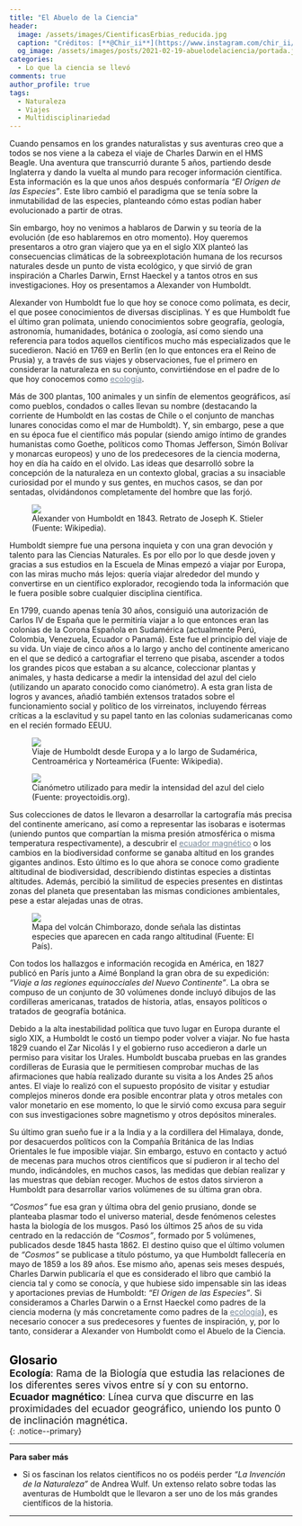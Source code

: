 ```yaml
---
title: "El Abuelo de la Ciencia"
header:
  image: /assets/images/CientificasErbias_reducida.jpg
  caption: "Créditos: [**@Chir_ii**](https://www.instagram.com/chir_ii/?hl=en)"
  og_image: /assets/images/posts/2021-02-19-abuelodelaciencia/portada.jpg
categories:
  - Lo que la ciencia se llevó
comments: true
author_profile: true
tags:
  - Naturaleza
  - Viajes
  - Multidisciplinariedad
---
```



Cuando pensamos en los grandes naturalistas y sus aventuras creo que a todos se nos viene a la cabeza el viaje de Charles Darwin en el HMS Beagle. Una aventura que transcurrió durante 5 años, partiendo desde Inglaterra y dando la vuelta al mundo para recoger información científica. Esta información es la que unos años después conformaría *“El Origen de las Especies”*. Este libro cambió el paradigma que se tenía sobre la inmutabilidad de las especies, planteando cómo estas podían haber evolucionado a partir de otras.

Sin embargo, hoy no venimos a hablaros de Darwin y su teoría de la evolución (de eso hablaremos en otro momento). Hoy queremos presentaros a otro gran viajero que ya en el siglo XIX planteó las consecuencias climáticas de la sobreexplotación humana de los recursos naturales desde un punto de vista ecológico, y que sirvió de gran inspiración a Charles Darwin, Ernst Haeckel y a tantos otros en sus investigaciones. Hoy os presentamos a Alexander von Humboldt.

Alexander von Humboldt fue lo que hoy se conoce como polímata, es decir, el que posee conocimientos de diversas disciplinas. Y es que Humboldt fue el último gran polímata, uniendo conocimientos sobre geografía, geología, astronomía, humanidades, botánica o zoología, así como siendo una referencia para todos aquellos científicos mucho más especializados que le sucedieron. Nació en 1769 en Berlín (en lo que entonces era el Reino de Prusia) y, a través de sus viajes y observaciones, fue el primero en considerar la naturaleza en su conjunto, convirtiéndose en el padre de lo que hoy conocemos como <a style="color:lightslategray" href="https://danielgarrido17.github.io/blog/lo%20que%20la%20ciencia%20se%20llev%C3%B3/abuelodelaciencia/index.html#target">ecología</a>.

Más de 300 plantas, 100 animales y un sinfín de elementos geográficos, así como pueblos, condados o calles llevan su nombre (destacando la corriente de Humboldt en las costas de Chile o el conjunto de manchas lunares conocidas como el mar de Humboldt). Y, sin embargo, pese a que en su época fue el científico más popular (siendo amigo íntimo de grandes humanistas como Goethe, políticos como Thomas Jefferson, Simón Bolívar y monarcas europeos) y uno de los predecesores de la ciencia moderna, hoy en día ha caído en el olvido. Las ideas que desarrolló sobre la concepción de la naturaleza en un contexto global, gracias a su insaciable curiosidad por el mundo y sus gentes, en muchos casos, se dan por sentadas, olvidándonos completamente del hombre que las forjó.

<figure>
	<img src="{{ site.url }}{{ site.baseurl }}/assets/images/posts/2021-02-19-abuelodelaciencia/humboldt.jpg"/>
	<figcaption>  Alexander von Humboldt en 1843. Retrato de Joseph K. Stieler (Fuente: Wikipedia).
</figcaption>
</figure>

Humboldt siempre fue una persona inquieta y con una gran devoción y talento para las Ciencias Naturales. Es por ello por lo que desde joven y gracias a sus estudios en la Escuela de Minas empezó a viajar por Europa, con las miras mucho más lejos: quería viajar alrededor del mundo y convertirse en un científico explorador, recogiendo toda la información que le fuera posible sobre cualquier disciplina científica.

En 1799, cuando apenas tenía 30 años, consiguió una autorización de Carlos IV de España que le permitiría viajar a lo que entonces eran las colonias de la Corona Española en Sudamérica (actualmente Perú, Colombia, Venezuela, Ecuador o Panamá). Este fue el principio del viaje de su vida. Un viaje de cinco años a lo largo y ancho del continente americano en el que se dedicó a cartografiar el terreno que pisaba, ascender a todos los grandes picos que estaban a su alcance, coleccionar plantas y animales, y hasta dedicarse a medir la intensidad del azul del cielo (utilizando un aparato conocido como cianómetro). A esta gran lista de logros y avances, añadió también extensos tratados sobre el funcionamiento social y político de los virreinatos, incluyendo férreas críticas a la esclavitud y su papel tanto en las colonias sudamericanas como en el recién formado EEUU.

<figure>
	<img src="{{ site.url }}{{ site.baseurl }}/assets/images/posts/2021-02-19-abuelodelaciencia/expedicion.png"/>
	<figcaption>  Viaje de Humboldt desde Europa y a lo largo de Sudamérica, Centroamérica y Norteamérica (Fuente: Wikipedia).
</figcaption>
</figure>

<figure>
	<img src="{{ site.url }}{{ site.baseurl }}/assets/images/posts/2021-02-19-abuelodelaciencia/cianometro.jpg"/>
	<figcaption>  Cianómetro utilizado para medir la intensidad del azul del cielo (Fuente: proyectoidis.org).
</figcaption>
</figure>

Sus colecciones de datos le llevaron a desarrollar la cartografía más precisa del continente americano, así como a representar las isobaras e isotermas (uniendo puntos que compartían la misma presión atmosférica o misma temperatura respectivamente), a descubrir el <a style="color:lightslategray" href="https://danielgarrido17.github.io/blog/lo%20que%20la%20ciencia%20se%20llev%C3%B3/abuelodelaciencia/index.html#target">ecuador magnético</a> o los cambios en la biodiversidad conforme se ganaba altitud en los grandes gigantes andinos. Esto último es lo que ahora se conoce como gradiente altitudinal de biodiversidad, describiendo distintas especies a distintas altitudes. Además, percibió la similitud de especies presentes en distintas zonas del planeta que presentaban las mismas condiciones ambientales, pese a estar alejadas unas de otras.

<figure>
	<img src="{{ site.url }}{{ site.baseurl }}/assets/images/posts/2021-02-19-abuelodelaciencia/naturgemalde.jpg"/>
	<figcaption>  Mapa del volcán Chimborazo, donde señala las distintas especies que aparecen en cada rango altitudinal (Fuente: El País).
</figcaption>
</figure>

Con todos los hallazgos e información recogida en América, en 1827 publicó en París junto a Aimé Bonpland la gran obra de su expedición: *“Viaje a las regiones equinocciales del Nuevo Continente”*. La obra se compuso de un conjunto de 30 volúmenes donde incluyó dibujos de las cordilleras americanas, tratados de historia, atlas, ensayos políticos o tratados de geografía botánica.


Debido a la alta inestabilidad política que tuvo lugar en Europa durante el siglo XIX, a Humboldt le costó un tiempo poder volver a viajar. No fue hasta 1829 cuando el Zar Nicolás I y el gobierno ruso accedieron a darle un permiso para visitar los Urales. Humboldt buscaba pruebas en las grandes cordilleras de Eurasia que le permitiesen comprobar muchas de las afirmaciones que había realizado durante su visita a los Andes 25 años antes. El viaje lo realizó con el supuesto propósito de visitar y estudiar complejos mineros donde era posible encontrar plata y otros metales con valor monetario en ese momento, lo que le sirvió como excusa para seguir con sus investigaciones sobre magnetismo y otros depósitos minerales.

Su último gran sueño fue ir a la India y a la cordillera del Himalaya, donde, por desacuerdos políticos con la Compañía Británica de las Indias Orientales le fue imposible viajar. Sin embargo, estuvo en contacto y actuó de mecenas para muchos otros científicos que sí pudieron ir al techo del mundo, indicándoles, en muchos casos, las medidas que debían realizar y las muestras que debían recoger. Muchos de estos datos sirvieron a Humboldt para desarrollar varios volúmenes de su última gran obra.


*“Cosmos”* fue esa gran y última obra del genio prusiano, donde se planteaba plasmar todo el universo material, desde fenómenos celestes hasta la biología de los musgos. Pasó los últimos 25 años de su vida centrado en la redacción de *“Cosmos”*, formado por 5 volúmenes, publicados desde 1845 hasta 1862.
El destino quiso que el último volumen de *“Cosmos”* se publicase a título póstumo, ya que Humboldt fallecería en mayo de 1859 a los 89 años. Ese mismo año, apenas seis meses después, Charles Darwin publicaría el que es considerado el libro que cambió la ciencia tal y como se conocía, y que hubiese sido impensable sin las ideas y aportaciones previas de Humboldt: *“El Origen de las Especies”*. Si consideramos a Charles Darwin o a Ernst Haeckel como padres de la ciencia moderna (y más concretamente como padres de la <a style="color:lightslategray" href="https://danielgarrido17.github.io/blog/lo%20que%20la%20ciencia%20se%20llev%C3%B3/abuelodelaciencia/index.html#target">ecología</a>), es necesario conocer a sus predecesores y fuentes de inspiración, y, por lo tanto, considerar a Alexander von Humboldt como el Abuelo de la Ciencia.
&nbsp;  
&nbsp;

<span style="font-size:1.5em"><a id="target" style= "color:black"><b>Glosario</b></a></span>
&nbsp;   
<span style="font-size:1.25em">
**Ecología**: Rama de la Biología que estudia las relaciones de los diferentes seres vivos entre sí y con su entorno.         
**Ecuador magnético**:  Línea curva que discurre en las proximidades del ecuador geográfico, uniendo los punto 0 de inclinación magnética.         
</span>
{: .notice--primary} 

---
**Para saber más**
* Si os fascinan los relatos científicos no os podéis perder *“La Invención de la Naturaleza”* de Andrea Wulf. Un extenso relato sobre todas las aventuras de Humboldt que le llevaron a ser uno de los más grandes científicos de la historia.   


--- 
